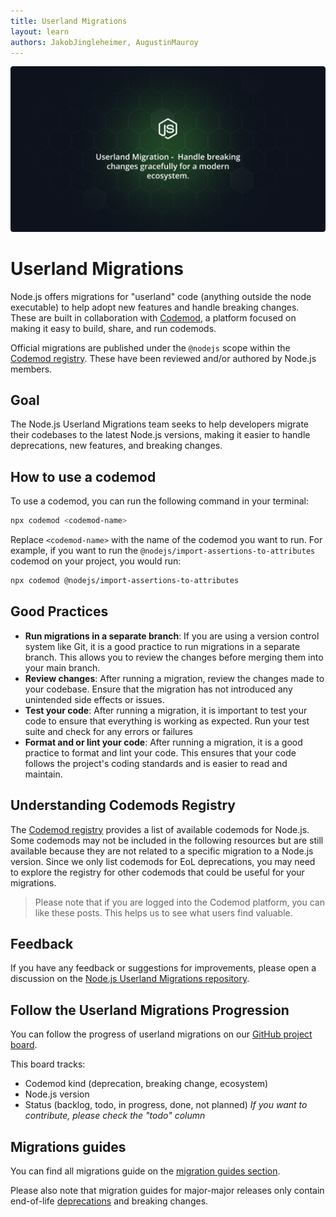 ```yaml
---
title: Userland Migrations
layout: learn
authors: JakobJingleheimer, AugustinMauroy
---
```


![Node.js Userland Migrations](https://raw.githubusercontent.com/nodejs/userland-migrations/main/.github/assets/Userland-Migration-Tagline.png)

# Userland Migrations

Node.js offers migrations for "userland" code (anything outside the node executable) to help adopt new features and handle breaking changes. These are built in collaboration with [Codemod](https://codemod.com), a platform focused on making it easy to build, share, and run codemods.

Official migrations are published under the `@nodejs` scope within the [Codemod registry](https://codemod.link/nodejs-official). These have been reviewed and/or authored by Node.js members.

## Goal

The Node.js Userland Migrations team seeks to help developers migrate their codebases to the latest Node.js versions, making it easier to handle deprecations, new features, and breaking changes.

## How to use a codemod

To use a codemod, you can run the following command in your terminal:

```bash
npx codemod <codemod-name>
```

Replace `<codemod-name>` with the name of the codemod you want to run. For example, if you want to run the `@nodejs/import-assertions-to-attributes` codemod on your project, you would run:

```bash
npx codemod @nodejs/import-assertions-to-attributes
```

## Good Practices

- **Run migrations in a separate branch**: If you are using a version control system like Git, it is a good practice to run migrations in a separate branch. This allows you to review the changes before merging them into your main branch.
- **Review changes**: After running a migration, review the changes made to your codebase. Ensure that the migration has not introduced any unintended side effects or issues.
- **Test your code**: After running a migration, it is important to test your code to ensure that everything is working as expected. Run your test suite and check for any errors or failures
- **Format and or lint your code**: After running a migration, it is a good practice to format and lint your code. This ensures that your code follows the project's coding standards and is easier to read and maintain.

## Understanding Codemods Registry

The [Codemod registry](https://codemod.link/nodejs-official) provides a list of available codemods for Node.js. Some codemods may not be included in the following resources but are still available because they are not related to a specific migration to a Node.js version. Since we only list codemods for EoL deprecations, you may need to explore the registry for other codemods that could be useful for your migrations.

> Please note that if you are logged into the Codemod platform, you can like these posts. This helps us to see what users find valuable.

## Feedback

If you have any feedback or suggestions for improvements, please open a discussion on the [Node.js Userland Migrations repository](https://github.com/nodejs/userland-migrations/discussions).

## Follow the Userland Migrations Progression

You can follow the progress of userland migrations on our [GitHub project board](https://github.com/orgs/nodejs/projects/13/views/1).

This board tracks:

- Codemod kind (deprecation, breaking change, ecosystem)
- Node.js version
- Status (backlog, todo, in progress, done, not planned) _If you want to contribute, please check the "todo" column_

## Migrations guides

You can find all migrations guide on the [migration guides section](/blog/migrations).

Please also note that migration guides for major-major releases only contain end-of-life [deprecations](https://nodejs.org/docs/latest/api/deprecations.html) and breaking changes.
